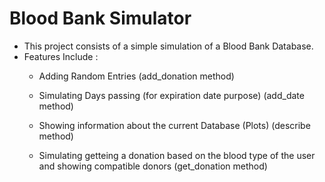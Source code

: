 # Blood Bank Simulator
* This project consists of a simple simulation of a Blood Bank Database.
* Features Include :
    * Adding Random Entries (add_donation method)
    
    * Simulating Days passing (for expiration date purpose) (add_date method)
    
    * Showing information about the current Database (Plots) (describe method)
    
    * Simulating getteing a donation based on the blood type of the user and showing compatible donors (get_donation method)
    